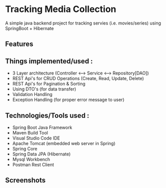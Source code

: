# Tracking Media Collection

A simple java backend project for tracking servies (i.e. movies/series) using SpringBoot + Hibernate

## Features

## Things implemented/used :

- 3 Layer architecture (Controller <--> Service <--> Repository[DAO])
- REST Api's for CRUD Operations (Create, Read, Update, Delete)
- REST Api's for Pagination & Sorting
- Using DTO's (for data transfer)
- Validation Handling
- Exception Handling (for proper error message to user)
<!-- - JWT based authentication
- Role based authentication (diff access for admins & users)
- Api's for Login & Register -->

## Technologies/Tools used :

- Spring Boot Java Framework
- Maven Build Tool
- Visual Studio Code IDE
- Apache Tomcat (embedded web server in Spring)
- Spring Core
- Spring Data JPA (Hibernate)
- Mysql Workbench
- Postman Rest Client
<!-- - Swagger
- Spring Security (JWT) -->

## Screenshots
